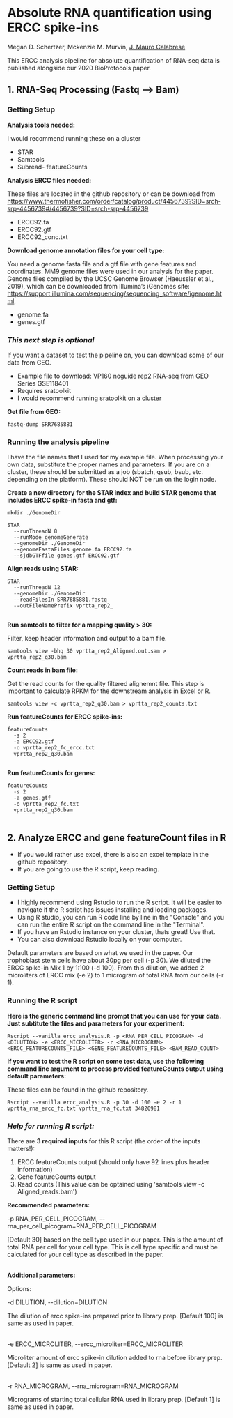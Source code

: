 # Absolute RNA quantification using ERCC spike-ins

Megan D. Schertzer, Mckenzie M. Murvin, [J. Mauro Calabrese](https://www.med.unc.edu/pharm/calabreselab/)

This ERCC analysis pipeline for absolute quantification of RNA-seq data is published alongside our 2020 BioProtocols paper.

## 1. RNA-Seq Processing (Fastq --> Bam)

### Getting Setup

**Analysis tools needed:**

I would recommend running these on a cluster

* STAR
* Samtools
* Subread- featureCounts

**Analysis ERCC files needed:** 

These files are located in the github repository or can be download from <https://www.thermofisher.com/order/catalog/product/4456739?SID=srch-srp-4456739#/4456739?SID=srch-srp-4456739> 

* ERCC92.fa
* ERCC92.gtf
* ERCC92_conc.txt

**Download genome annotation files for your cell type:**

You need a genome fasta file and a gtf file with gene features and coordinates. MM9 genome files were used in our analysis for the paper. Genome files compiled by the UCSC Genome Browser (Haeussler et al., 2019), which can be downloaded from Illumina’s iGenomes site: <https://support.illumina.com/sequencing/sequencing_software/igenome.html>.  

* genome.fa 
* genes.gtf

### *This next step is optional* 

If you want a dataset to test the pipeline on, you can download some of our data from GEO.

* Example file to download: VP160 noguide rep2 RNA-seq from GEO Series GSE118401
* Requires sratoolkit
* I would recommend running sratoolkit on a cluster

**Get file from GEO:**

```
fastq-dump SRR7685881

```

### Running the analysis pipeline

I have the file names that I used for my example file. When processing your own data, substitute the proper names and parameters. If you are on a cluster, these should be submitted as a job (sbatch, qsub, bsub, etc. depending on the platform). These should NOT be run on the login node.

**Create a new directory for the STAR index and build STAR genome that includes ERCC spike-in fasta and gtf:**

```
mkdir ./GenomeDir

STAR 
  --runThreadN 8 
  --runMode genomeGenerate 
  --genomeDir ./GenomeDir 
  --genomeFastaFiles genome.fa ERCC92.fa 
  --sjdbGTFfile genes.gtf ERCC92.gtf

```

**Align reads using STAR:**

```
STAR 
  --runThreadN 12 
  --genomeDir ./GenomeDir 
  --readFilesIn SRR7685881.fastq 
  --outFileNamePrefix vprtta_rep2_
  
```

**Run samtools to filter for a mapping quality > 30:**

Filter, keep header information and output to a bam file.

```
samtools view -bhq 30 vprtta_rep2_Aligned.out.sam > vprtta_rep2_q30.bam

```

**Count reads in bam file:**

Get the read counts for the quality filtered alignemnt file. This step is important to calculate RPKM for the downstream analysis in Excel or R.

```
samtools view -c vprtta_rep2_q30.bam > vprtta_rep2_counts.txt
```

**Run featureCounts for ERCC spike-ins:**

```
featureCounts 
  -s 2
  -a ERCC92.gtf 
  -o vprtta_rep2_fc_ercc.txt 
  vprtta_rep2_q30.bam
  
```

**Run featureCounts for genes:**

```
featureCounts 
  -s 2 
  -a genes.gtf 
  -o vprtta_rep2_fc.txt
  vprtta_rep2_q30.bam
  
```
  
## 2. Analyze ERCC and gene featureCount files in R

* If you would rather use excel, there is also an excel template in the github repository.
* If you are going to use the R script, keep reading. 

### Getting Setup

* I highly recommend using Rstudio to run the R script. It will be easier to navigate if the R script has issues installing and loading packages. 
* Using R studio, you can run R code line by line in the "Console" and you can run the entire R script on the command line in the "Terminal".
* If you have an Rstudio instance on your cluster, thats great! Use that.
* You can also download Rstudio locally on your computer.

Default parameters are based on what we used in the paper. Our trophoblast stem cells have about 30pg per cell (-p 30). We diluted the ERCC spike-in Mix 1 by 1:100 (-d 100). From this dilution, we added 2 microliters of ERCC mix (-e 2) to 1 microgram of total RNA from our cells (-r 1). 

### Running the R script

**Here is the generic command line prompt that you can use for your data. Just subtitute the files and parameters for your experiment:**

```
Rscript --vanilla ercc_analysis.R -p <RNA_PER_CELL_PICOGRAM> -d <DILUTION> -e <ERCC_MICROLITER> -r <RNA_MICROGRAM> <ERCC_FEATURECOUNTS_FILE> <GENE_FEATURECOUNTS_FILE> <BAM_READ_COUNT>

```

**If you want to test the R script on some test data, use the following command line argument to process provided featureCounts output using default parameters:**

These files can be found in the github repository.

```
Rscript --vanilla ercc_analysis.R -p 30 -d 100 -e 2 -r 1 vprtta_rna_ercc_fc.txt vprtta_rna_fc.txt 34820981

```

### *Help for running R script:*

There are **3 required inputs** for this R script (the order of the inputs matters!):

  1. ERCC featureCounts output (should only have 92 lines plus header information)
  2. Gene featureCounts output
  3. Read counts (This value can be optained using 'samtools view -c Aligned_reads.bam')
  
**Recommended parameters:**

-p RNA_PER_CELL_PICOGRAM, --rna_per_cell_picogram=RNA_PER_CELL_PICOGRAM

  [Default 30] based on the cell type used in our paper. This is the amount of total RNA per cell for your cell type. This is cell type specific and must be calculated for your cell type as described in the paper.  
&nbsp;

**Additional parameters:**

Options:  

-d DILUTION, --dilution=DILUTION

  The dilution of ercc spike-ins prepared prior to library prep. [Default 100] is     same as used in paper.  
&nbsp;

-e ERCC_MICROLITER, --ercc_microliter=ERCC_MICROLITER  

  Microliter amount of ercc spike-in dilution added to rna before library prep.     [Default 2] is same as used in paper.  
&nbsp;

-r RNA_MICROGRAM, --rna_microgram=RNA_MICROGRAM  

  Micrograms of starting total cellular RNA used in library prep. [Default 1] is same as used in paper.  
&nbsp;



  
